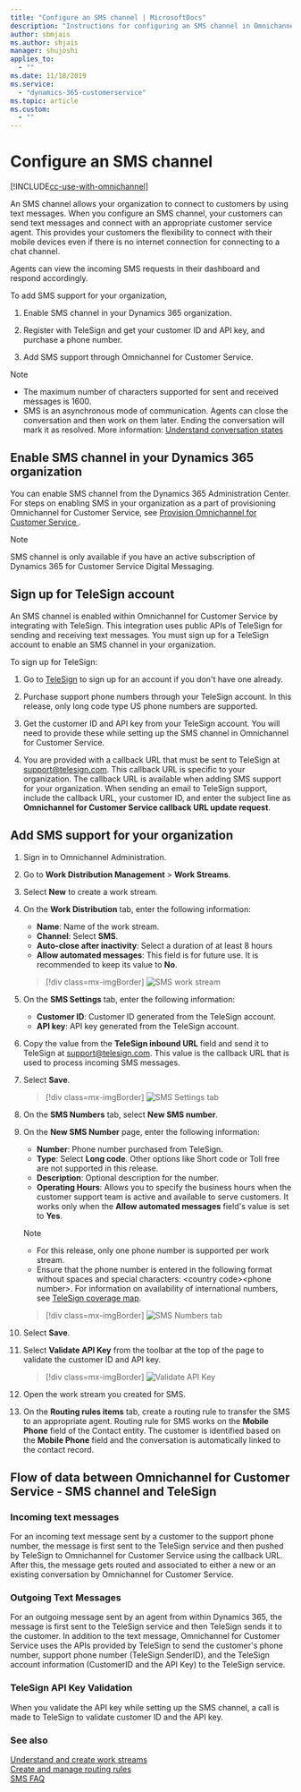 ```yaml
---
title: "Configure an SMS channel | MicrosoftDocs"
description: "Instructions for configuring an SMS channel in Omnichannel for Customer Service."
author: sbmjais
ms.author: shjais
manager: shujoshi
applies_to: 
  - ""
ms.date: 11/18/2019
ms.service: 
  - "dynamics-365-customerservice"
ms.topic: article
ms.custom: 
  - ""
---
```


# Configure an SMS channel

[!INCLUDE[cc-use-with-omnichannel](../../includes/cc-use-with-omnichannel.md)]

An SMS channel allows your organization to connect to customers by using text messages. When you configure an SMS channel, your customers can send text messages and connect with an appropriate customer service agent. This provides your customers the flexibility to connect with their mobile devices even if there is no internet connection for connecting to a chat channel.

Agents can view the incoming SMS requests in their dashboard and respond accordingly.

To add SMS support for your organization,

1.  Enable SMS channel in your Dynamics 365 organization. 

2.  Register with TeleSign and get your customer ID and API key, and purchase a phone number. 

3.  Add SMS support through Omnichannel for Customer Service.

> [!NOTE]
> - The maximum number of characters supported for sent and received messages is 1600.
> - SMS is an asynchronous mode of communication. Agents can close the conversation and then work on them later. Ending the conversation will mark it as resolved. More information: [Understand conversation states](../agent/agent-oc/oc-conversation-state.md)

## Enable SMS channel in your Dynamics 365 organization

You can enable SMS channel from the Dynamics 365 Administration Center. For steps on enabling SMS in your organization as a part of provisioning Omnichannel for Customer Service, see [Provision Omnichannel for Customer Service ](omnichannel-provision-license.md).

> [!NOTE]
> SMS channel is only available if you have an active subscription of Dynamics 365 for Customer Service Digital Messaging.


## Sign up for TeleSign account

An SMS channel is enabled within Omnichannel for Customer Service by integrating with TeleSign. This integration uses public APIs of TeleSign for sending and receiving text messages. You must sign up for a TeleSign account to enable an SMS channel in your organization.

To sign up for TeleSign:

1.	Go to [TeleSign](https://www.telesign.com/) to sign up for an account if you don't have one already.

2.	Purchase support phone numbers through your TeleSign account. In this release, only long code type US phone numbers are supported.

3.	Get the customer ID and API key from your TeleSign account. You will need to provide these while setting up the SMS channel in Omnichannel for Customer Service.

4.	You are provided with a callback URL that must be sent to TeleSign at [support@telesign.com](mailto:support@telesign.com). This callback URL is specific to your organization. The callback URL is available when adding SMS support for your organization. When sending an email to TeleSign support, include the callback URL, your customer ID, and enter the subject line as **Omnichannel for Customer Service callback URL update request**.

## Add SMS support for your organization

1.	Sign in to Omnichannel Administration.

2.	Go to **Work Distribution Management** > **Work Streams**.

3.	Select **New** to create a work stream.

4.	On the **Work Distribution** tab, enter the following information:
    - **Name**: Name of the work stream.
    - **Channel**: Select **SMS**.
    - **Auto-close after inactivity**: Select a duration of at least 8 hours
    - **Allow automated messages**: This field is for future use. It is recommended to keep its value to **No**.

    > [!div class=mx-imgBorder]
    > ![SMS work stream](../media/sms-workstream.png "SMS work stream")

6.	On the **SMS Settings** tab, enter the following information:
    - **Customer ID**: Customer ID generated from the TeleSign account.
    - **API key**: API key generated from the TeleSign account.

7. Copy the value from the **TeleSign inbound URL** field and send it to TeleSign at [support@telesign.com](mailto:support@telesign.com). This value is the callback URL that is used to process incoming SMS messages.

8.	Select **Save**.

    > [!div class=mx-imgBorder]
    > ![SMS Settings tab](../media/sms-settings.png "SMS Settings tab")

9.	On the **SMS Numbers** tab, select **New SMS number**.

10.	On the **New SMS Number** page, enter the following information:
    - **Number**: Phone number purchased from TeleSign.
    - **Type**: Select **Long code**. Other options like Short code or Toll free are not supported in this release.
    - **Description**: Optional description for the number.
    - **Operating Hours**: Allows you to specify the business hours when the customer support team is active and available to serve customers. It works only when the **Allow automated messages** field's value is set to **Yes**.
    
    > [!NOTE]
    > - For this release, only one phone number is supported per work stream.
    > - Ensure that the phone number is entered in the following format without spaces and special characters: &lt;country code&gt;&lt;phone number&gt;. For information on availability of international numbers, see [TeleSign coverage map](https://www.telesign.com/coverage-map/).

    > [!div class=mx-imgBorder]
    > ![SMS Numbers tab](../media/sms-number.png "SMS Numbers tab")

11.	Select **Save**.

12.	Select **Validate API Key** from the toolbar at the top of the page to validate the customer ID and API key.

    > [!div class=mx-imgBorder]
    > ![Validate API Key](../media/validate-key.png "Validate API Key")

13. Open the work stream you created for SMS.

14.	On the **Routing rules items** tab, create a routing rule to transfer the SMS to an appropriate agent. Routing rule for SMS works on the **Mobile Phone** field of the Contact entity. The customer is identified based on the **Mobile Phone** field and the conversation is automatically linked to the contact record.

## Flow of data between Omnichannel for Customer Service - SMS channel and TeleSign

### Incoming text messages

For an incoming text message sent by a customer to the support phone number, the message is first sent to the TeleSign service and then pushed by TeleSign to Omnichannel for Customer Service using the callback URL. After this, the message gets routed and associated to either a new or an existing conversation by Omnichannel for Customer Service.

### Outgoing Text Messages

For an outgoing message sent by an agent from within Dynamics 365, the message is first sent to the TeleSign service and then TeleSign sends it to the customer. In addition to the text message, Omnichannel for Customer Service uses the APIs provided by TeleSign to send the customer's phone number, support phone number (TeleSign SenderID), and the TeleSign account information (CustomerID and the API Key) to the TeleSign service.

### TeleSign API Key Validation

When you validate the API key while setting up the SMS channel, a call is made to TeleSign to validate customer ID and the API key.

### See also

[Understand and create work streams](work-streams-introduction.md)<br>
[Create and manage routing rules](routing-rules.md)<br>
[SMS FAQ](../faqs.md#sms)
